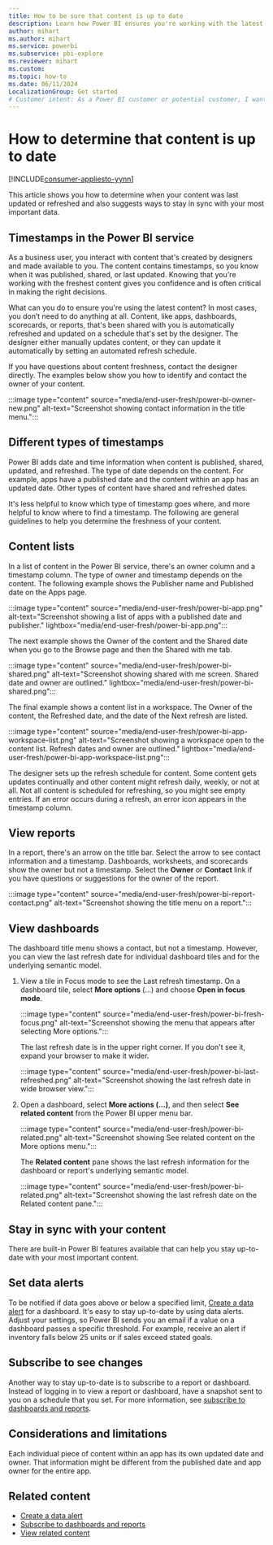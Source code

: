 ```yaml
---
title: How to be sure that content is up to date
description: Learn how Power BI ensures you're working with the latest version of the data, report, dashboard, and app.
author: mihart
ms.author: mihart
ms.service: powerbi
ms.subservice: pbi-explore
ms.reviewer: mihart
ms.custom:  
ms.topic: how-to
ms.date: 06/11/2024
LocalizationGroup: Get started
# Customer intent: As a Power BI customer or potential customer, I want to be sure that I'm using the most-recent data and learn how to determine this.
---
```


# How to determine that content is up to date

[!INCLUDE[consumer-appliesto-yynn](../includes/consumer-appliesto-yynn.md)]

This article shows you how to determine when your content was last updated or refreshed and also suggests ways to stay in sync with your most important data.

## Timestamps in the Power BI service

As a business user, you interact with content that's created by designers and made available to you. The content contains timestamps, so you know when it was published, shared, or last updated. Knowing that you're working with the freshest content gives you confidence and is often critical in making the right decisions.

What can you do to ensure you're using the latest content? In most cases, you don’t need to do anything at all. Content, like apps, dashboards, scorecards, or reports, that's been shared with you is automatically refreshed and updated on a schedule that's set by the designer. The designer either manually updates content, or they can update it automatically by setting an automated refresh schedule.

If you have questions about content freshness, contact the designer directly. The examples below show you how to identify and contact the owner of your content.

:::image type="content" source="media/end-user-fresh/power-bi-owner-new.png" alt-text="Screenshot showing contact information in the title menu.":::

## Different types of timestamps

Power BI adds date and time information when content is published, shared, updated, and refreshed. The type of date depends on the content. For example, apps have a published date and the content within an app has an updated date. Other types of content have shared and refreshed dates.

It's less helpful to know which type of timestamp goes where, and more helpful to know where to find a timestamp. The following are general guidelines to help you determine the freshness of your content.

## Content lists

In a list of content in the Power BI service, there's an owner column and a timestamp column. The type of owner and timestamp depends on the content. The following example shows the Publisher name and Published date on the Apps page.

:::image type="content" source="media/end-user-fresh/power-bi-app.png" alt-text="Screenshot showing a list of apps with a published date and publisher." lightbox="media/end-user-fresh/power-bi-app.png":::

The next example shows the Owner of the content and the Shared date when you go to the Browse page and then the Shared with me tab.

:::image type="content" source="media/end-user-fresh/power-bi-shared.png" alt-text="Screenshot showing shared with me screen. Shared date and owner are outlined." lightbox="media/end-user-fresh/power-bi-shared.png":::

The final example shows a content list in a workspace. The Owner of the content, the Refreshed date, and the date of the Next refresh are listed.

:::image type="content" source="media/end-user-fresh/power-bi-app-workspace-list.png" alt-text="Screenshot showing a workspace open to the content list. Refresh dates and owner are outlined." lightbox="media/end-user-fresh/power-bi-app-workspace-list.png":::

The designer sets up the refresh schedule for content. Some content gets updates continually and other content might refresh daily, weekly, or not at all. Not all content is scheduled for refreshing, so you might see empty entries. If an error occurs during a refresh, an error icon appears in the timestamp column.

## View reports

In a report, there's an arrow on the title bar. Select the arrow to see contact information and a timestamp. Dashboards, worksheets, and scorecards show the owner but not a timestamp. Select the **Owner** or **Contact** link if you have questions or suggestions for the owner of the report.

:::image type="content" source="media/end-user-fresh/power-bi-report-contact.png" alt-text="Screenshot showing the title menu on a report.":::

## View dashboards

The dashboard title menu shows a contact, but not a timestamp. However, you can view the last refresh date for individual dashboard tiles and for the underlying semantic model.

1. View a tile in Focus mode to see the Last refresh timestamp. On a dashboard tile, select **More options** (...) and choose **Open in focus mode**.

    :::image type="content" source="media/end-user-fresh/power-bi-fresh-focus.png" alt-text="Screenshot showing the menu that appears after selecting More options.":::

    The last refresh date is in the upper right corner. If you don't see it, expand your browser to make it wider.

    :::image type="content" source="media/end-user-fresh/power-bi-last-refreshed.png" alt-text="Screenshot showing the last refresh date in wide browser view.":::

2. Open a dashboard, select **More actions (...)**, and then select **See related content** from the Power BI upper menu bar.

    :::image type="content" source="media/end-user-fresh/power-bi-related.png" alt-text="Screenshot showing See related content on the More options menu.":::

    The **Related content** pane shows the last refresh information for the dashboard or report's underlying semantic model.

    :::image type="content" source="media/end-user-fresh/power-bi-related.png" alt-text="Screenshot showing the last refresh date on the Related content pane.":::

## Stay in sync with your content

There are built-in Power BI features available that can help you stay up-to-date with your most important content.

## Set data alerts

To be notified if data goes above or below a specified limit, [Create a data alert](end-user-alerts.md) for a dashboard. It's easy to stay up-to-date by using data alerts. Adjust your settings, so Power BI sends you an email if a value on a dashboard passes a specific threshold. For example, receive an alert if inventory falls below 25 units or if sales exceed stated goals.  

## Subscribe to see changes

Another way to stay up-to-date is to subscribe to a report or dashboard. Instead of logging in to view a report or dashboard, have a snapshot sent to you on a schedule that you set. For more information, see [subscribe to dashboards and reports](/power-bi/collaborate-share/end-user-subscribe).

## Considerations and limitations

Each individual piece of content within an app has its own updated date and owner. That information might be different from the published date and app owner for the entire app.

## Related content

- [Create a data alert](end-user-alerts.md)
- [Subscribe to dashboards and reports](/power-bi/collaborate-share/end-user-subscribe)
- [View related content](end-user-related.md)
